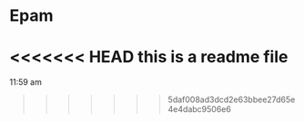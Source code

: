 # Epam
<<<<<<< HEAD
this is a readme file
=======
11:59 am
>>>>>>> 5daf008ad3dcd2e63bbee27d65e4e4dabc9506e6
